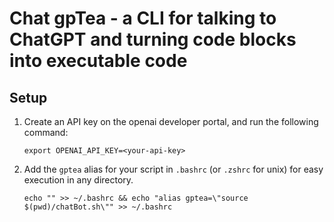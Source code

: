 # Chat gpTea - a CLI for talking to ChatGPT and turning code blocks into executable code

## Setup

1. Create an API key on the openai developer portal, and run the following command:
    ```
    export OPENAI_API_KEY=<your-api-key>
    ```

2. Add the `gptea` alias for your script in `.bashrc` (or `.zshrc` for unix) for easy execution in any directory.
   ```
   echo "" >> ~/.bashrc && echo "alias gptea=\"source $(pwd)/chatBot.sh\"" >> ~/.bashrc
   ```
